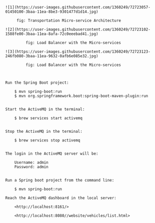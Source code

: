 
    
    ![1](https://user-images.githubusercontent.com/1360249/72723057-01450100-3baa-11ea-8be3-9301477d1d14.jpg)
         
         fig: Transportation Micro-service Architecture
         
    ![2](https://user-images.githubusercontent.com/1360249/72723102-1588fe00-3baa-11ea-8afa-72c0eeebad41.jpg)
             
             fig: Load Balancer with the Micro-services
             
    ![3](https://user-images.githubusercontent.com/1360249/72723123-246fb080-3baa-11ea-9632-0afb6e085e32.jpg)
             
             fig: Load Balancer with the Micro-services         
    
    
    
    Run the Spring Boot project:
    
        $ mvn spring-boot:run
        $ mvn org.springframework.boot:spring-boot-maven-plugin:run
    
    
    Start the ActiveMQ in the terminal: 
    
        $ brew services start activemq
    
    
    Stop the ActiveMQ in the terminal: 
        
        $ brew services stop activemq
        
        
    The login in the ActiveMQ server will be: 
    
        Username: admin
        Password: admin
        
        
    Run a Spring boot project from the command line: 
    
        $ mvn spring-boot:run

    Reach the ActiveMQ dashboard in the local server:
    
        <http://localhost:8161/>
        
        <http://localhost:8080//website/vehicles/list.html>
